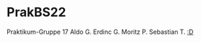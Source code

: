 # PrakBS22
Praktikum-Gruppe 17
Aldo G.
Erdinc G.
Moritz P.
Sebastian T.
[:D](https://as2.ftcdn.net/v2/jpg/02/45/79/47/1000_F_245794715_9oXG5WmafEh9AzKomxnOfcU3g7U2NnyM.jpg)

